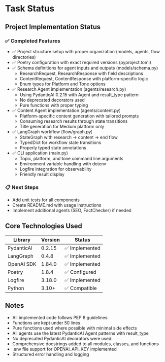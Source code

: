 # Task Status

## Project Implementation Status

### ✅ Completed Features
- ✅ Project structure setup with proper organization (models, agents, flow directories)
- ✅ Poetry configuration with exact required versions (pyproject.toml)
- ✅ Schema definitions for agent inputs and outputs (models/schema.py)
  - ResearchRequest, ResearchResponse with field descriptions
  - ContentRequest, ContentResponse with platform-specific logic
  - Enum types for Platform and Tone options
- ✅ Research Agent implementation (agents/research.py)
  - Using PydanticAI 0.2.15 with Agent and result_type pattern
  - No deprecated decorators used
  - Pure functions with proper typing
- ✅ Content Agent implementation (agents/content.py)
  - Platform-specific content generation with tailored prompts
  - Consuming research results through state transitions
  - Title generation for Medium platform only
- ✅ LangGraph workflow (flow/graph.py)
  - StateGraph with research → content → end flow
  - TypedDict for workflow state transitions
  - Properly typed state annotations
- ✅ CLI application (main.py)
  - Topic, platform, and tone command line arguments
  - Environment variable handling with dotenv
  - Logfire integration for observability
  - Friendly result display

### 📋 Next Steps
- Add unit tests for all components
- Create README.md with usage instructions
- Implement additional agents (SEO, FactChecker) if needed

## Core Technologies Used
| Library        | Version     | Status |
|----------------|-------------|--------|
| PydanticAI     | 0.2.15      | ✅ Implemented |
| LangGraph      | 0.4.8       | ✅ Implemented |
| OpenAI SDK     | 1.84.0      | ✅ Implemented |
| Poetry         | 1.8.4       | ✅ Configured |
| Logfire        | 3.18.0      | ✅ Implemented |
| Python         | 3.10+       | ✅ Compatible |

## Notes
- All implemented code follows PEP 8 guidelines
- Functions are kept under 50 lines
- Pure functions used where possible with minimal side effects
- All agents use the latest PydanticAI Agent patterns with result_type
- No deprecated PydanticAI decorators were used
- Comprehensive docstrings added to all modules, classes, and functions
- .env file support for OPENAI_API_KEY implemented
- Structured error handling and logging
